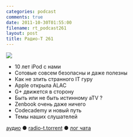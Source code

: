 ```yaml
---
categories: podcast
comments: true
date: 2011-10-30T01:55:00
filename: rt_podcast261
layout: post
title: Радио-Т 261
---
```


![](https://radio-t.com/images/radio-t/rt261.jpg)


- 10 лет iPod с нами
- Сотовые совсем безопасны и даже полезны
- Как не злить странного IT гуру
- Apple открыла ALAC
- G+ движется в сторону
- Быть или не быть истинному aTV ?
- Zenbook очень даже ничего
- Codecademy и новый путь
- Темы наших слушателей

[аудио](http://archive.rucast.net/radio-t/media/rt_podcast261.mp3) ● [radio-t.torrent](http://www.radio-t.com/torrents/rt_podcast261.mp3.torrent) ● [лог чата](http://chat.radio-t.com/logs/radio-t-261.html)<audio src="http://archive.rucast.net/radio-t/media/rt_podcast261.mp3" preload="none"></audio>
